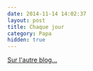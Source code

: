 ```yaml
---
date: 2014-11-14 14:02:37
layout: post
title: Chaque jour
category: Papa
hidden: true
---
```


[Sur l'autre blog...](http://wp.me/p1q8jm-21p)
